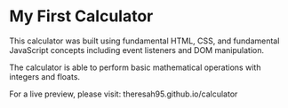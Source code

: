 # My First Calculator

This calculator was built using fundamental HTML, CSS, and fundamental JavaScript concepts including event listeners and DOM manipulation.

The calculator is able to perform basic mathematical operations with integers and floats.

For a live preview, please visit: theresah95.github.io/calculator
